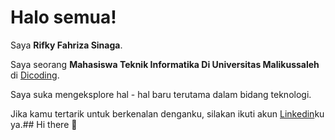 # Halo semua! 

Saya **Rifky Fahriza Sinaga**.<br>

Saya seorang **Mahasiswa Teknik Informatika Di Universitas Malikussaleh** di [Dicoding](https://www.dicoding.com/).<br>

Saya suka mengeksplore hal - hal baru terutama dalam bidang teknologi.<br>


Jika kamu tertarik untuk berkenalan denganku, silakan ikuti akun [Linkedin](https://www.linkedin.com/in/rifky-fahriza-sinaga-a44846298/)ku ya.## Hi there 👋

<!--
**BubbleXPrjct/BubbleXPrjct** is a ✨ _special_ ✨ repository because its `README.md` (this file) appears on your GitHub profile.

Here are some ideas to get you started:

- 🔭 I’m currently working on ...
- 🌱 I’m currently learning ...
- 👯 I’m looking to collaborate on ...
- 🤔 I’m looking for help with ...
- 💬 Ask me about ...
- 📫 How to reach me: ...
- 😄 Pronouns: ...
- ⚡ Fun fact: ...
-->
